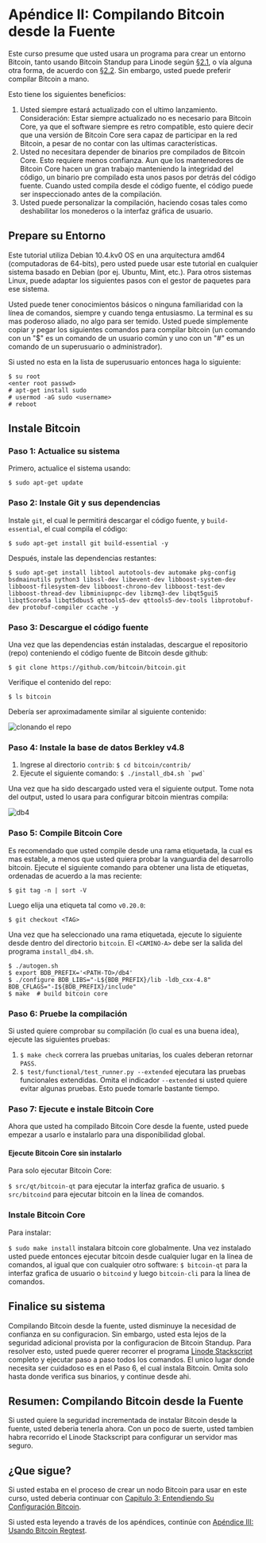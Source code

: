 # Apéndice II: Compilando Bitcoin desde la Fuente

Este curso presume que usted usara un programa para crear un entorno Bitcoin, tanto usando Bitcoin Standup para Linode según [§2.1](02_1_Configurando_un_Bitcoin-Core_VPS_con_StackScript.md), o vía alguna otra forma, de acuerdo con [§2.2](02_2_Configurando_Bitcoin_Core_Otros.md). Sin embargo, usted puede preferir compilar Bitcoin a mano.

Esto tiene los siguientes beneficios:

1. Usted siempre estará actualizado con el ultimo lanzamiento. Consideración: Estar siempre actualizado no es necesario para Bitcoin Core, ya que el software siempre es retro compatible, esto quiere decir que una versión de Bitcoin Core sera capaz de participar en la red Bitcoin, a pesar de no contar con las ultimas características.
2. Usted no necesitara depender de binarios pre compilados de Bitcoin Core. Esto requiere menos confianza. Aun que los mantenedores de Bitcoin Core hacen un gran trabajo manteniendo la integridad del código, un binario pre compilado esta unos pasos por detrás del código fuente. Cuando usted compila desde el código fuente, el código puede ser inspeccionado antes de la compilación.
3. Usted puede personalizar la compilación, haciendo cosas tales como deshabilitar los monederos o la interfaz gráfica de usuario.

## Prepare su Entorno

Este tutorial utiliza Debian 10.4.kv0 OS en una arquitectura amd64 (computadoras de 64-bits), pero usted puede usar este tutorial en cualquier sistema basado en Debian (por ej. Ubuntu, Mint, etc.). Para otros sistemas Linux, puede adaptar los siguientes pasos con el gestor de paquetes para ese sistema.

Usted puede tener conocimientos básicos o ninguna familiaridad con la línea de comandos, siempre y cuando tenga entusiasmo. La terminal es su mas poderoso aliado, no algo para ser temido. Usted puede simplemente copiar y pegar los siguientes comandos para compilar bitcoin (un comando con un "$" es un comando de un usuario común y uno con un "#" es un comando de un superusuario o administrador).

Si usted no esta en la lista de superusuario entonces haga lo siguiente:

```
$ su root
<enter root passwd>
# apt-get install sudo
# usermod -aG sudo <username>
# reboot
```

## Instale Bitcoin

### Paso 1: Actualice su sistema

Primero, actualice el sistema usando:
```
$ sudo apt-get update
```

### Paso 2: Instale Git y sus dependencias

Instale `git`, el cual le permitirá descargar el código fuente, y `build-essential`, el cual compila el código:
```
$ sudo apt-get install git build-essential -y
```

Después, instale las dependencias restantes:
```
$ sudo apt-get install libtool autotools-dev automake pkg-config bsdmainutils python3 libssl-dev libevent-dev libboost-system-dev libboost-filesystem-dev libboost-chrono-dev libboost-test-dev libboost-thread-dev libminiupnpc-dev libzmq3-dev libqt5gui5 libqt5core5a libqt5dbus5 qttools5-dev qttools5-dev-tools libprotobuf-dev protobuf-compiler ccache -y
```

### Paso 3: Descargue el código fuente

Una vez que las dependencias están instaladas, descargue el repositorio (repo) conteniendo el código fuente de Bitcoin desde github:
```
$ git clone https://github.com/bitcoin/bitcoin.git
```
Verifique el contenido del repo:
```
$ ls bitcoin
````
Debería ser aproximadamente similar al siguiente contenido:

![clonando el repo](./public/LBftCLI-compiling_bitcoin-git.png)

### Paso 4: Instale la base de datos Berkley v4.8

1. Ingrese al directorio `contrib`: `$ cd bitcoin/contrib/`
2. Ejecute el siguiente comando: ```$ ./install_db4.sh `pwd` ```

Una vez que ha sido descargado usted vera el siguiente output. Tome nota del output, usted lo usara para configurar bitcoin mientras compila:

![db4](./public/LBftCLI-compiling_bitcoin-db4.png)

### Paso 5: Compile Bitcoin Core

Es recomendado que usted compile desde una rama etiquetada, la cual es mas estable, a menos que usted quiera probar la vanguardia del desarrollo bitcoin. Ejecute el siguiente comando para obtener una lista de etiquetas, ordenadas de acuerdo a la mas reciente:
```
$ git tag -n | sort -V
```
Luego elija una etiqueta tal como `v0.20.0`:
```
$ git checkout <TAG>
```

Una vez que ha seleccionado una rama etiquetada, ejecute lo siguiente desde dentro del directorio `bitcoin`. El `<CAMINO-A>` debe ser la salida del programa `install_db4.sh`.

```
$ ./autogen.sh
$ export BDB_PREFIX='<PATH-TO>/db4'
$ ./configure BDB_LIBS="-L${BDB_PREFIX}/lib -ldb_cxx-4.8" BDB_CFLAGS="-I${BDB_PREFIX}/include"
$ make  # build bitcoin core
```

### Paso 6: Pruebe la compilación

Si usted quiere comprobar su compilación (lo cual es una buena idea), ejecute las siguientes pruebas:

1. `$ make check` correra las pruebas unitarias, los cuales deberan retornar `PASS`.
2. `$ test/functional/test_runner.py --extended` ejecutara las pruebas funcionales extendidas. Omita el indicador `--extended` si usted quiere evitar algunas pruebas. Esto puede tomarle bastante tiempo.

### Paso 7: Ejecute e instale Bitcoin Core

Ahora que usted ha compilado Bitcoin Core desde la fuente, usted puede empezar a usarlo e instalarlo para una disponibilidad global.

#### Ejecute Bitcoin Core sin instalarlo

Para solo ejecutar Bitcoin Core:

`$ src/qt/bitcoin-qt` para ejecutar la interfaz grafica de usuario.
`$ src/bitcoind` para ejecutar bitcoin en la línea de comandos.

### Instale Bitcoin Core

Para instalar:

`$ sudo make install` instalara bitcoin core globalmente. Una vez instalado usted puede entonces ejecutar bitcoin desde cualquier lugar en la línea de comandos, al igual que con cualquier otro software: `$ bitcoin-qt` para la interfaz grafica de usuario o `bitcoind` y luego `bitcoin-cli` para la línea de comandos.

## Finalice su sistema

Compilando Bitcoin desde la fuente, usted disminuye la necesidad de confianza en su configuracion. Sin embargo, usted esta lejos de la seguridad adicional provista por la configuracion de Bitcoin Standup. Para resolver esto, usted puede querer recorrer el programa [Linode Stackscript](https://github.com/BlockchainCommons/Bitcoin-Standup-Scripts/blob/master/Scripts/LinodeStandUp.sh) completo y ejecutar paso a paso todos los comandos. El unico lugar donde necesita ser cuidadoso es en el Paso 6, el cual instala Bitcoin. Omita solo hasta donde verifica sus binarios, y continue desde ahi.

## Resumen: Compilando Bitcoin desde la Fuente

Si usted quiere la seguridad incrementada de instalar Bitcoin desde la fuente, usted deberia tenerla ahora. Con un poco de suerte, usted tambien habra recorrido el Linode Stackscript para configurar un servidor mas seguro.

## ¿Que sigue?

Si usted estaba en el proceso de crear un nodo Bitcoin para usar en este curso, usted deberia continuar con [Capitulo 3: Entendiendo Su Configuración Bitcoin](03_0_Entendiendo_Su_Configuracion_Bitcoin.md).

Si usted esta leyendo a través de los apéndices, continúe con [Apéndice III: Usando Bitcoin Regtest](A3_0_Usando_Bitcoin_Regtest.md).

